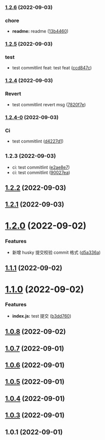 

### [1.2.6](https://github.com/mianmalife/gulpApp/compare/v1.2.5...v1.2.6) (2022-09-03)


### chore

* **readme:** readme ([13b4460](https://github.com/mianmalife/gulpApp/commit/13b4460e16b69a1c5cd81350771f0bd31a714c9a))

### [1.2.5](https://github.com/mianmalife/gulpApp/compare/v1.2.4...v1.2.5) (2022-09-03)


### test

* test commitlint feat: test feat ([ccd847c](https://github.com/mianmalife/gulpApp/commit/ccd847ce5c8807edec8e7c8610c57bc4b4fddeec))

### [1.2.4](https://github.com/mianmalife/gulpApp/compare/v1.2.4-0...v1.2.4) (2022-09-03)


### Revert

* test commitlint revert msg ([7820f7e](https://github.com/mianmalife/gulpApp/commit/7820f7ea56fa789e75111439cc6c5f1711e26516))

### [1.2.4-0](https://github.com/mianmalife/gulpApp/compare/v1.2.3...v1.2.4-0) (2022-09-03)


### Ci

* test commitlint ([d4227d1](https://github.com/mianmalife/gulpApp/commit/d4227d12b52eaa1a32e8df19bd8bcb9f170df122))

## <small>1.2.3 (2022-09-03)</small>

* ci: test commitlint ([e2ae8e7](https://github.com/mianmalife/gulpApp/commit/e2ae8e7))
* ci: test commitlint ([90027ea](https://github.com/mianmalife/gulpApp/commit/90027ea))

## [1.2.2](https://github.com/mianmalife/gulpApp/compare/v1.2.1...v1.2.2) (2022-09-03)

## [1.2.1](https://github.com/mianmalife/gulpApp/compare/v1.2.0...v1.2.1) (2022-09-03)

# [1.2.0](https://github.com/mianmalife/gulpApp/compare/v1.1.0...v1.2.0) (2022-09-02)

### Features

- 新增 husky 提交校验 commit 格式 ([d5a336a](https://github.com/mianmalife/gulpApp/commit/d5a336aee1ee622ae65352bec406d9842a5218d5))

## [1.1.1](https://github.com/mianmalife/gulpApp/compare/v1.1.0...v1.1.1) (2022-09-02)

# [1.1.0](https://github.com/mianmalife/gulpApp/compare/v1.0.8...v1.1.0) (2022-09-02)

### Features

- **index.js:** test 提交 ([b3dd760](https://github.com/mianmalife/gulpApp/commit/b3dd760d59dbee7a8ba3d3f4fcf79b55cacb8559))

## [1.0.8](https://github.com/mianmalife/gulpApp/compare/v1.0.7...v1.0.8) (2022-09-02)

## [1.0.7](https://github.com/mianmalife/gulpApp/compare/v1.0.6...v1.0.7) (2022-09-01)

## [1.0.6](https://github.com/mianmalife/gulpApp/compare/v1.0.5...v1.0.6) (2022-09-01)

## [1.0.5](https://github.com/mianmalife/gulpApp/compare/v1.0.2...v1.0.5) (2022-09-01)

## [1.0.4](https://github.com/mianmalife/gulpApp/compare/v1.0.2...v1.0.4) (2022-09-01)

## [1.0.3](https://github.com/mianmalife/gulpApp/compare/v1.0.2...v1.0.3) (2022-09-01)

<a name="1.0.1"></a>

## 1.0.1 (2022-09-01)